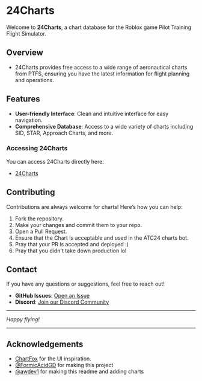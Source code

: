 # 24Charts

Welcome to **24Charts**, a chart database for the Roblox game Pilot Training Flight Simulator.


## Overview

- 24Charts provides free access to a wide range of aeronautical charts from PTFS, ensuring you have the latest information for flight planning and operations. 

## Features

- **User-friendly Interface**: Clean and intuitive interface for easy navigation.
- **Comprehensive Database**: Access to a wide variety of charts including SID, STAR, Approach Charts, and more.


### Accessing 24Charts

You can access 24Charts directly here:

- [24Charts](https://charts.awdevsoftware.org/)

## Contributing

Contributions are always welcome for charts! Here’s how you can help:

1. Fork the repository.
2. Make your changes and commit them to your repo.
3. Open a Pull Request.
4. Ensure that the Chart is acceptable and used in the ATC24 charts bot. 
5. Pray that your PR is accepted and deployed :)
6. Pray that you didn't take down production lol

## Contact

If you have any questions or suggestions, feel free to reach out!

- **GitHub Issues**: [Open an Issue](https://github.com/ptfstools/24charts/issues)
- **Discord**: [Join our Discord Community](https://discord.gg/8tSu4ewdsM)

---

*Happy flying!*

---

## Acknowledgements

- [ChartFox](https://chartfox.org) for the UI inspiration.
- [@FormicAcidGD](https://github.com/formicacidgd/) for making this project
- [@awdev1](https://github.com/awdev1/) for making this readme and adding charts

